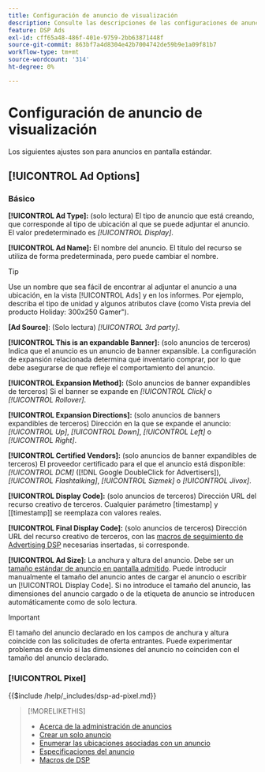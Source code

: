 ```yaml
---
title: Configuración de anuncio de visualización
description: Consulte las descripciones de las configuraciones de anuncios disponibles para los anuncios en pantalla.
feature: DSP Ads
exl-id: cff65a48-486f-401e-9759-2bb63871448f
source-git-commit: 863bf7a4d8304e42b7004742de59b9e1a09f81b7
workflow-type: tm+mt
source-wordcount: '314'
ht-degree: 0%

---
```


# Configuración de anuncio de visualización

Los siguientes ajustes son para anuncios en pantalla estándar.

## [!UICONTROL Ad Options]

### Básico

**[!UICONTROL Ad Type]:** (solo lectura) El tipo de anuncio que está creando, que corresponde al tipo de ubicación al que se puede adjuntar el anuncio. El valor predeterminado es *[!UICONTROL Display]*.

**[!UICONTROL Ad Name]:** El nombre del anuncio. El título del recurso se utiliza de forma predeterminada, pero puede cambiar el nombre.

>[!TIP]
>
> Use un nombre que sea fácil de encontrar al adjuntar el anuncio a una ubicación, en la vista [!UICONTROL Ads] y en los informes. Por ejemplo, describa el tipo de unidad y algunos atributos clave (como Vista previa del producto Holiday: 300x250 Gamer&quot;).

**\[Ad Source\]**: (Solo lectura) *[!UICONTROL 3rd party]*.

**[!UICONTROL This is an expandable Banner]:** (solo anuncios de terceros) Indica que el anuncio es un anuncio de banner expansible. La configuración de expansión relacionada determina qué inventario comprar, por lo que debe asegurarse de que refleje el comportamiento del anuncio.

**[!UICONTROL Expansion Method]:** (Solo anuncios de banner expandibles de terceros) Si el banner se expande en *[!UICONTROL Click]* o *[!UICONTROL Rollover]*.

**[!UICONTROL Expansion Directions]:** (solo anuncios de banners expandibles de terceros) Dirección en la que se expande el anuncio: *[!UICONTROL Up]*, *[!UICONTROL Down]*, *[!UICONTROL Left]* o *[!UICONTROL Right]*.

**[!UICONTROL Certified Vendors]:** (solo anuncios de banner expandibles de terceros) El proveedor certificado para el que el anuncio está disponible: *[!UICONTROL DCM]* ([!DNL Google DoubleClick for Advertisers]), *[!UICONTROL Flashtalking]*, *[!UICONTROL Sizmek]* o *[!UICONTROL Jivox]*.

**[!UICONTROL Display Code]:** (solo anuncios de terceros) Dirección URL del recurso creativo de terceros. Cualquier parámetro [timestamp] y [[timestamp]] se reemplaza con valores reales.

**[!UICONTROL Final Display Code]:** (solo anuncios de terceros) Dirección URL del recurso creativo de terceros, con las [macros de seguimiento de Advertising DSP](/help/dsp/campaign-management/macros.md) necesarias insertadas, si corresponde.

**[!UICONTROL Ad Size]:** La anchura y altura del anuncio. Debe ser un [tamaño estándar de anuncio en pantalla admitido](ad-specs.md). Puede introducir manualmente el tamaño del anuncio antes de cargar el anuncio o escribir un [!UICONTROL Display Code]. Si no introduce el tamaño del anuncio, las dimensiones del anuncio cargado o de la etiqueta de anuncio se introducen automáticamente como de solo lectura.

>[!IMPORTANT]
>
> El tamaño del anuncio declarado en los campos de anchura y altura coincide con las solicitudes de oferta entrantes. Puede experimentar problemas de envío si las dimensiones del anuncio no coinciden con el tamaño del anuncio declarado.

### [!UICONTROL Pixel]

<!-- **[!UICONTROL Pixel]:** -->

{{$include /help/_includes/dsp-ad-pixel.md}}

>[!MORELIKETHIS]
>
>* [Acerca de la administración de anuncios](ad-about.md)
>* [Crear un solo anuncio](ad-create.md)
>* [Enumerar las ubicaciones asociadas con un anuncio](ad-list-placements.md)
>* [Especificaciones del anuncio](ad-specs.md)
>* [Macros de DSP](/help/dsp/campaign-management/macros.md)
